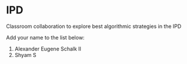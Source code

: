 # IPD
Classroom collaboration to explore best algorithmic strategies in the IPD

Add your name to the list below:

1. Alexander Eugene Schalk II
2. Shyam S

